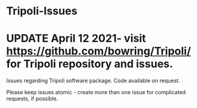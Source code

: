 # Tripoli-Issues

UPDATE April 12 2021- visit https://github.com/bowring/Tripoli/  for Tripoli repository and issues.
=
Issues regarding Tripoli software package.  Code available on request.

Please keep issues atomic - create more than one issue for complicated requests, if possible.
